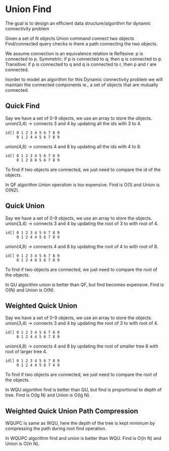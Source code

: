 # Union Find
The goal is to design an efficient data structure/algorithm for dynamic connectivity problem

Given a set of N objects
Union command connect two objects
Find/connected query checks is there a path connecting the two objects.

We assume connection is an equivalence relation ie
Reflexive: p is connected to p.
Symmetric: if p is connected to q, then q is connected to p.
Transitive: if p is connected to q and q is connected to r, then p and r are connected.

Inorder to model an algorithm for this Dynamic connectivity problem we will maintain the connected components ie., a set of objects that are mutually connected.

## Quick Find

Say we have a set of 0-9 objects, we use an array to store the objects.
union(3,4) -> connects 3 and 4 by updating all the ids with 3 to 4.
```
id[] 0 1 2 3 4 5 6 7 8 9
     0 1 2 4 4 5 6 7 8 9
```
union(4,8) -> connects 4 and 8 by updating all the ids with 4 to 8.
```
id[] 0 1 2 3 4 5 6 7 8 9
     0 1 2 8 8 5 6 7 8 9
```
To find if two objects are connected, we just need to compare the id of the objects.

In QF algorithm Union operation is too expensive.
Find is O(1) and Union is O(N2).

## Quick Union

Say we have a set of 0-9 objects, we use an array to store the objects.
union(3,4) -> connects 3 and 4 by updating the root of 3 to with root of 4.
```
id[] 0 1 2 3 4 5 6 7 8 9
     0 1 2 4 4 5 6 7 8 9
```
union(4,8) -> connects 4 and 8 by updating the root of 4 to with root of 8.
```
id[] 0 1 2 3 4 5 6 7 8 9
     0 1 2 4 8 5 6 7 8 9
```
To find if two objects are connected, we just need to compare the root of the objects.

In QU algorithm union is better than QF, but find becomes expensive.
Find is O(N) and Union is O(N).


## Weighted Quick Union

Say we have a set of 0-9 objects, we use an array to store the objects.
union(3,4) -> connects 3 and 4 by updating the root of 3 to with root of 4.
```
id[] 0 1 2 3 4 5 6 7 8 9
     0 1 2 4 4 5 6 7 8 9
```	
union(4,8) -> connects 4 and 8 by updating the root of smaller tree 8 with root of larger tree 4.
```
id[] 0 1 2 3 4 5 6 7 8 9
     0 1 2 4 4 5 6 7 4 9
```
To find if two objects are connected, we just need to compare the root of the objects.

In WQU algorithm find is better than QU, but find is proportional to depth of tree.
Find is O(lg N) and Union is O(lg N).

## Weighted Quick Union Path Compression
	
WQUPC is same as WQU, here the depth of the tree is kept minimum by compressing the path during root find operation.

In WQUPC algorithm find and union is better than WQU.
Find is O(ln N) and Union is O(ln N).